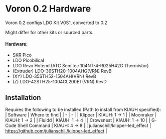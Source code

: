 # Voron 0.2 Hardware
Voron 0.2 configs 
LDO Kit V0S1, converted to 0.2

Might differ for other kits or sourced parts.

#### Hardware:
 - SKR Pico
 - LDO Picobilical
 - LDO Revo Hotend (ATC Semitec 104NT-4-R025H42G Thermistor)
 - (Extruder) LDO-36STH20-1004AHG(VRN) RevB
 - (XY) LDO-35STH52-1504AH(VRN) RevB
 - (Z) LDO-42STH25-1004CL200ET(VRN) RevD

## Installation
Requires the following to be installed (Path to install from KIAUH specified):
| Software | Where to find |
| - | - |
| Klipper | KIAUH: 1 -> 1 |
| Moonraker | KIAUH: 1 -> 2 |
| Fluidd | KIAUH: 1 -> 4 |
| Crowsnest | KIAUH: 1 -> 10 |
| G-Code Shell Command | KIAUH: 4 -> 8 |
| julianschill/klipper-led_effect | https://github.com/julianschill/klipper-led_effect |
